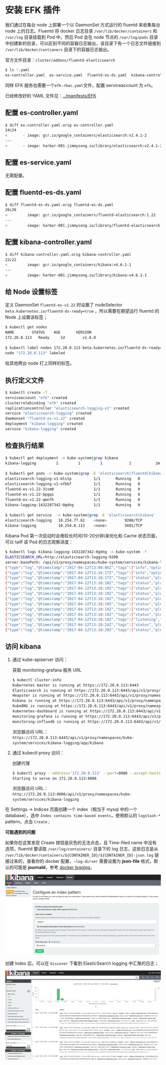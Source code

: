 # 安装 EFK 插件

我们通过在每台 node 上部署一个以 DaemonSet 方式运行的 fluentd 来收集每台 node 上的日志。Fluentd 将 docker 日志目录 `/var/lib/docker/containers` 和 `/var/log` 目录挂载到 Pod 中，然后 Pod 会在 node 节点的 `/var/log/pods` 目录中创建新的目录，可以区别不同的容器日志输出，该目录下有一个日志文件链接到 `/var/lib/docker/contianers` 目录下的容器日志输出。

官方文件目录：`cluster/addons/fluentd-elasticsearch`

``` bash
$ ls *.yaml
es-controller.yaml  es-service.yaml  fluentd-es-ds.yaml  kibana-controller.yaml  kibana-service.yaml efk-rbac.yaml
```

同样 EFK 服务也需要一个`efk-rbac.yaml`文件，配置 serviceaccount 为 `efk`。

已经修改好的 YAML 文件见：[../manifests/EFK](https://github.com/rootsongjc/kubernetes-handbook/blob/master/manifests/EFK)


## 配置 es-controller.yaml

``` bash
$ diff es-controller.yaml.orig es-controller.yaml
24c24
<       - image: gcr.io/google_containers/elasticsearch:v2.4.1-2
---
>       - image: harbor-001.jimmysong.io/library/elasticsearch:v2.4.1-2
```

## 配置 es-service.yaml

无需配置。

## 配置 fluentd-es-ds.yaml

``` bash
$ diff fluentd-es-ds.yaml.orig fluentd-es-ds.yaml
26c26
<         image: gcr.io/google_containers/fluentd-elasticsearch:1.22
---
>         image: harbor-001.jimmysong.io/library/fluentd-elasticsearch:1.22
```

## 配置 kibana-controller.yaml

``` bash
$ diff kibana-controller.yaml.orig kibana-controller.yaml
22c22
<         image: gcr.io/google_containers/kibana:v4.6.1-1
---
>         image: harbor-001.jimmysong.io/library/kibana:v4.6.1-1
```

## 给 Node 设置标签

定义 DaemonSet `fluentd-es-v1.22` 时设置了 nodeSelector `beta.kubernetes.io/fluentd-ds-ready=true` ，所以需要在期望运行 fluentd 的 Node 上设置该标签；

``` bash
$ kubectl get nodes
NAME        STATUS    AGE       VERSION
172.20.0.113   Ready     1d        v1.6.0

$ kubectl label nodes 172.20.0.113 beta.kubernetes.io/fluentd-ds-ready=true
node "172.20.0.113" labeled
```

给其他两台 node 打上同样的标签。

## 执行定义文件

``` bash
$ kubectl create -f .
serviceaccount "efk" created
clusterrolebinding "efk" created
replicationcontroller "elasticsearch-logging-v1" created
service "elasticsearch-logging" created
daemonset "fluentd-es-v1.22" created
deployment "kibana-logging" created
service "kibana-logging" created
```


## 检查执行结果

``` bash
$ kubectl get deployment -n kube-system|grep kibana
kibana-logging         1         1         1            1           2m

$ kubectl get pods -n kube-system|grep -E 'elasticsearch|fluentd|kibana'
elasticsearch-logging-v1-mlstp          1/1       Running   0          1m
elasticsearch-logging-v1-nfbbf          1/1       Running   0          1m
fluentd-es-v1.22-31sm0                  1/1       Running   0          1m
fluentd-es-v1.22-bpgqs                  1/1       Running   0          1m
fluentd-es-v1.22-qmn7h                  1/1       Running   0          1m
kibana-logging-1432287342-0gdng         1/1       Running   0          1m

$ kubectl get service  -n kube-system|grep -E 'elasticsearch|kibana'
elasticsearch-logging   10.254.77.62    <none>        9200/TCP                        2m
kibana-logging          10.254.8.113    <none>        5601/TCP                        2m
```

Kibana Pod 第一次启动时会用较长时间(10-20分钟)来优化和 Cache 状态页面，可以 tailf 该 Pod 的日志观察进度：

``` bash
$ kubectl logs kibana-logging-1432287342-0gdng -n kube-system -f
ELASTICSEARCH_URL=http://elasticsearch-logging:9200
server.basePath: /api/v1/proxy/namespaces/kube-system/services/kibana-logging
{"type":"log","@timestamp":"2017-04-12T13:08:06Z","tags":["info","optimize"],"pid":7,"message":"Optimizing and caching bundles for kibana and statusPage. This may take a few minutes"}
{"type":"log","@timestamp":"2017-04-12T13:18:17Z","tags":["info","optimize"],"pid":7,"message":"Optimization of bundles for kibana and statusPage complete in 610.40 seconds"}
{"type":"log","@timestamp":"2017-04-12T13:18:17Z","tags":["status","plugin:kibana@1.0.0","info"],"pid":7,"state":"green","message":"Status changed from uninitialized to green - Ready","prevState":"uninitialized","prevMsg":"uninitialized"}
{"type":"log","@timestamp":"2017-04-12T13:18:18Z","tags":["status","plugin:elasticsearch@1.0.0","info"],"pid":7,"state":"yellow","message":"Status changed from uninitialized to yellow - Waiting for Elasticsearch","prevState":"uninitialized","prevMsg":"uninitialized"}
{"type":"log","@timestamp":"2017-04-12T13:18:19Z","tags":["status","plugin:kbn_vislib_vis_types@1.0.0","info"],"pid":7,"state":"green","message":"Status changed from uninitialized to green - Ready","prevState":"uninitialized","prevMsg":"uninitialized"}
{"type":"log","@timestamp":"2017-04-12T13:18:19Z","tags":["status","plugin:markdown_vis@1.0.0","info"],"pid":7,"state":"green","message":"Status changed from uninitialized to green - Ready","prevState":"uninitialized","prevMsg":"uninitialized"}
{"type":"log","@timestamp":"2017-04-12T13:18:19Z","tags":["status","plugin:metric_vis@1.0.0","info"],"pid":7,"state":"green","message":"Status changed from uninitialized to green - Ready","prevState":"uninitialized","prevMsg":"uninitialized"}
{"type":"log","@timestamp":"2017-04-12T13:18:19Z","tags":["status","plugin:spyModes@1.0.0","info"],"pid":7,"state":"green","message":"Status changed from uninitialized to green - Ready","prevState":"uninitialized","prevMsg":"uninitialized"}
{"type":"log","@timestamp":"2017-04-12T13:18:19Z","tags":["status","plugin:statusPage@1.0.0","info"],"pid":7,"state":"green","message":"Status changed from uninitialized to green - Ready","prevState":"uninitialized","prevMsg":"uninitialized"}
{"type":"log","@timestamp":"2017-04-12T13:18:19Z","tags":["status","plugin:table_vis@1.0.0","info"],"pid":7,"state":"green","message":"Status changed from uninitialized to green - Ready","prevState":"uninitialized","prevMsg":"uninitialized"}
{"type":"log","@timestamp":"2017-04-12T13:18:19Z","tags":["listening","info"],"pid":7,"message":"Server running at http://0.0.0.0:5601"}
{"type":"log","@timestamp":"2017-04-12T13:18:24Z","tags":["status","plugin:elasticsearch@1.0.0","info"],"pid":7,"state":"yellow","message":"Status changed from yellow to yellow - No existing Kibana index found","prevState":"yellow","prevMsg":"Waiting for Elasticsearch"}
{"type":"log","@timestamp":"2017-04-12T13:18:29Z","tags":["status","plugin:elasticsearch@1.0.0","info"],"pid":7,"state":"green","message":"Status changed from yellow to green - Kibana index ready","prevState":"yellow","prevMsg":"No existing Kibana index found"}
```

## 访问 kibana

1. 通过 kube-apiserver 访问：

    获取 monitoring-grafana 服务 URL

    ``` bash
    $ kubectl cluster-info
    Kubernetes master is running at https://172.20.0.113:6443
    Elasticsearch is running at https://172.20.0.113:6443/api/v1/proxy/namespaces/kube-system/services/elasticsearch-logging
    Heapster is running at https://172.20.0.113:6443/api/v1/proxy/namespaces/kube-system/services/heapster
    Kibana is running at https://172.20.0.113:6443/api/v1/proxy/namespaces/kube-system/services/kibana-logging
    KubeDNS is running at https://172.20.0.113:6443/api/v1/proxy/namespaces/kube-system/services/kube-dns
    kubernetes-dashboard is running at https://172.20.0.113:6443/api/v1/proxy/namespaces/kube-system/services/kubernetes-dashboard
    monitoring-grafana is running at https://172.20.0.113:6443/api/v1/proxy/namespaces/kube-system/services/monitoring-grafana
    monitoring-influxdb is running at https://172.20.0.113:6443/api/v1/proxy/namespaces/kube-system/services/monitoring-influxdb
    ```

    浏览器访问 URL： `https://172.20.0.113:6443/api/v1/proxy/namespaces/kube-system/services/kibana-logging/app/kibana`

2. 通过 kubectl proxy 访问：

    创建代理

    ``` bash
    $ kubectl proxy --address='172.20.0.113' --port=8086 --accept-hosts='^*$'
    Starting to serve on 172.20.0.113:8086
    ```

    浏览器访问 URL：`http://172.20.0.113:8086/api/v1/proxy/namespaces/kube-system/services/kibana-logging`

在 Settings -> Indices 页面创建一个 index（相当于 mysql 中的一个 database），选中 `Index contains time-based events`，使用默认的 `logstash-*` pattern，点击 `Create` ;

**可能遇到的问题**

如果你在这里发现 Create 按钮是灰色的无法点击，且 Time-filed name 中没有选项，fluentd 要读取 `/var/log/containers/` 目录下的 log 日志，这些日志是从 `/var/lib/docker/containers/${CONTAINER_ID}/${CONTAINER_ID}-json.log` 链接过来的，查看你的 docker 配置，`—log-dirver` 需要设置为 **json-file** 格式，默认的可能是 **journald**，参考 [docker logging](https://docs.docker.com/engine/admin/logging/overview/#examples)。

![es-setting](../images/es-setting.png)

创建 Index 后，可以在 `Discover` 下看到 ElasticSearch logging 中汇聚的日志；

![es-home](../images/kubernetes-efk-kibana.jpg)
